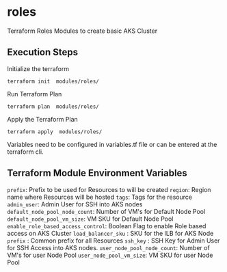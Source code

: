 # roles
Terraform Roles Modules to create basic AKS Cluster

## Execution Steps

Initialize the terraform

``` terraform init  modules/roles/ ```

Run Terraform Plan

``` terraform plan  modules/roles/ ```

Apply the Terraform Plan

``` terraform apply  modules/roles/ ```

Variables need to be configured in variables.tf file or can be entered at the terraform cli.

## Terraform Module Environment Variables

`prefix`: Prefix to be used for Resources to will be created
`region`: Region name where Resources will be hosted
`tags`: Tags for the resource
`admin_user`: Admin User for SSH into AKS nodes
`default_node_pool_node_count`: Number of VM's for Default Node Pool
`default_node_pool_vm_size`: VM SKU for Default Node Pool
`enable_role_based_access_control`: Boolean Flag to enable Role based access on AKS Cluster
`load_balancer_sku` : SKU for the ILB for AKS Node
`prefix` : Common prefix for all Resources
`ssh_key` : SSH Key for Admin User for SSH Access into AKS nodes.
`user_node_pool_node_count`: Number of VM's for user Node Pool
`user_node_pool_vm_size`: VM SKU for user Node Pool
